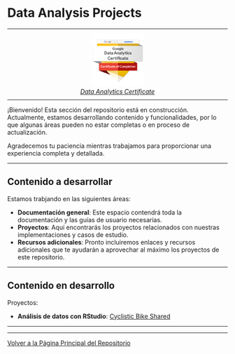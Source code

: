 # Data Analysis Projects

<div>
  <table style="margin-left: 0; border-collapse: collapse;">
    <tr>
      <td style="padding: 10px; text-align: center;">
        <a href="https://www.credly.com/badges/cbad0341-3222-41a8-ad27-15d5d05f284f/linked_in_profile?trk=public_profile_certification-title" target="_blank">
          <img src="./Recursos adicionales/img/GCC_badge_DA_1000x1000.png" alt="Google-certificate" width="25%">
        </a>
        <br>
        <a href="https://www.credly.com/badges/cbad0341-3222-41a8-ad27-15d5d05f284f/linked_in_profile?trk=public_profile_certification-title" target="_blank"><em>Data Analytics Certificate</em></a>
      </td>      
    </tr>    
  </table>
</div>

¡Bienvenido! Esta sección del repositorio está en construcción. Actualmente, estamos desarrollando contenido y funcionalidades, por lo que algunas áreas pueden no estar completas o en proceso de actualización.

Agradecemos tu paciencia mientras trabajamos para proporcionar una experiencia completa y detallada.

---

## Contenido a desarrollar

Estamos trabjando en las siguientes áreas:

- **Documentación general**: Este espacio contendrá toda la documentación y las guías de usuario necesarias.
- **Proyectos**: Aquí encontrarás los proyectos relacionados con nuestras implementaciones y casos de estudio.
- **Recursos adicionales**: Pronto incluiremos enlaces y recursos adicionales que te ayudarán a aprovechar al máximo los proyectos de este repositorio.

---

## Contenido en desarrollo

Proyectos:
- **Análisis de datos con RStudio**: [Cyclistic Bike Shared](./Proyectos/Cyclistic/)


---
---

[Volver a la Página Principal del Repositorio](../README.md)

